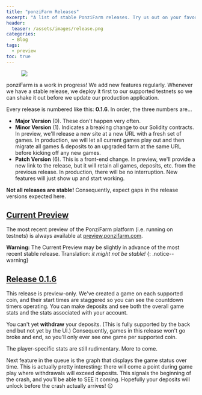 ```yaml
---
title: "ponziFarm Releases"
excerpt: "A list of stable PonziFarm releases. Try us out on your favorite testnet!"
header:
  teaser: /assets/images/release.png
categories:
  - Blog
tags:
  - preview
toc: true
---
```


<figure class="align-left" style="margin-top: 10px; margin-bottom: 10px; width: 150px;">
    <img src="{{ site.url }}{{ site.baseurl }}/assets/images/release.png">
</figure>

ponziFarm is a work in progress! We add new features regularly. Whenever we have a stable release, we deploy it first to our supported testnets so we can shake it out before we update our production application.

Every release is numbered like this: **0.1.6**. In order, the three numbers are...

- **Major Version** (0). These don't happen very often.
- **Minor Version** (1). Indicates a breaking change to our Solidity contracts. In preview, we'll release a new site at a new URL with a fresh set of games. In production, we will let all current games play out and then migrate all games & deposits to an upgraded farm at the same URL before kicking off any new games.
- **Patch Version** (6). This is a front-end change. In preview, we'll provide a new link to the release, but it will retain all games, deposits, etc. from the previous release. In production, there will be no interruption. New features will just show up and start working.

**Not all releases are stable!** Consequently, expect gaps in the release versions expected here.

## [Current Preview](https://preview.ponzifarm.com)

The most recent preview of the PonziFarm platform (i.e. running on testnets) is always available at [preview.ponzifarm.com](https://ponzifarm.com). 

**Warning:** The Current Preview may be slightly in advance of the most recent stable release. Translation: *it might not be stable!*
{: .notice--warning}


## [Release 0.1.6](https://preview-0-1-6.ponzifarm.com)

This release is preview-only. We've created a game on each supported coin, and their start times are staggered so you can see the countdown timers operating. You can make deposits and see both the overall game stats and the stats associated with your account.

You can't yet **withdraw** your deposits. (This is fully supported by the back end but not yet by the UI.) Consequently, games in this release won't go broke and end, so you'll only ever see one game per supported coin.

The player-specific stats are still rudimentary. More to come.

Next feature in the queue is the graph that displays the game status over time. This is actually pretty interesting: there will come a point during game play where withdrawals will exceed deposits. This signals the beginning of the crash, and you'll be able to SEE it coming. Hopefully your deposits will unlock before the crash actually arrives! 😉
